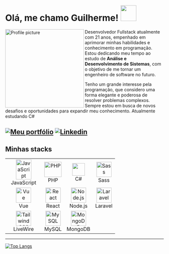 # Olá, me chamo Guilherme! <img src="https://media.tenor.com/itjFesV8_RUAAAAi/soulja-boy-pepe.gif" width="50">

<div>
  <img align="left" height="250px" src="https://t3.ftcdn.net/jpg/05/25/11/10/360_F_525111093_KkKmFKMCaxR5fCNMk0rreMFHaaW7q2OB.webp" alt="Profile picture">

Desenvolvedor Fullstack atualmente com 21 anos, empenhado em aprimorar minhas habilidades e conhecimento em programação. Estou dedicando meu tempo ao estudo de <strong>Análise e Desenvolvimento de Sistemas</strong>, com o objetivo de me tornar um engenheiro de software no futuro.

Tenho um grande interesse pela programação, que considero uma forma elegante e poderosa de resolver problemas complexos. Sempre estou em busca de novos desafios e oportunidades para expandir meu conhecimento. Atualmente estudando C#
</div>

[![Meu portfólio](https://img.shields.io/badge/Portf%C3%B3lio-Visit-brightgreen?style=for-the-badge&logo=netlify)](https://wilkerguilherme.netlify.app/)
[![Linkedin](https://img.shields.io/badge/LinkedIn-0077B5?style=for-the-badge&logo=linkedin&logoColor=white)](https://www.linkedin.com/in/guilherme-wilker-3a8294189/)
---

## Minhas stacks
<table>
  <tr>
    <td align="center">
      <img src="https://img.icons8.com/color/48/000000/javascript.png" alt="JavaScript" width="70%" style="object-fit:contain;"/>
      <br />
      JavaScript
    </td>
    <td align="center">
      <img src="https://upload.wikimedia.org/wikipedia/commons/thumb/3/31/Webysther_20160423_-_Elephpant.svg/1280px-Webysther_20160423_-_Elephpant.svg.png" alt="PHP" width="100%" height="48px" />
      <br />
      PHP
    </td>
    <td align="center">
      <img src="https://seeklogo.com/images/C/c-sharp-c-logo-02F17714BA-seeklogo.com.png" width="40px" style="object-fit:contain;" />
      <br />
      C#
    </td>
      <td align="center">
      <img src="https://img.icons8.com/color/48/000000/sass.png" alt="Sass" width="48px" height="48px" />
      <br />
      Sass
    </td>
 
  </tr>
  <tr>
    <td align="center">
      <img src="https://img.icons8.com/color/48/000000/vue-js.png" alt="Vue" width="48px" height="48px" />
      <br />
      Vue
    </td>
     <td align="center">
      <img src="https://img.icons8.com/color/48/000000/react-native.png" alt="React" width="48px" height="48px" />
      <br />
      React
    </td>
    <td align="center">
      <img src="https://img.icons8.com/color/48/000000/nodejs.png" alt="Node.js" width="48px" height="48px" />
      <br />
      Node.js
    </td>
    <td align="center">
      <img src="https://upload.wikimedia.org/wikipedia/commons/thumb/9/9a/Laravel.svg/1969px-Laravel.svg.png" alt="Laravel" width="48px" height="48px" />
      <br />
      Laravel
    </td>
  </tr>
  <tr>
    <td align="center">
      <img src="https://laravel-livewire.com/img/twitter.png" alt="Tailwind CSS" width="48px" height="48px" />
      <br />
      LiveWire
    </td>
    <td align="center">
      <img src="https://img.icons8.com/color/48/000000/mysql.png" alt="MySQL" width="48px" height="48px" />
      <br />
      MySQL
    </td>
    <td align="center">
      <img src="https://img.icons8.com/color/48/000000/mongodb.png" alt="MongoDB" width="48px" height="48px" />
      <br />
      MongoDB
    </td>
  </tr>
</table>

---

[![Top Langs](https://github-readme-stats.vercel.app/api/top-langs/?username=GuilhermeWilker&layout=compact&hide=html,ejs,blade,hack)](https://github.com/anuraghazra/github-readme-stats)


